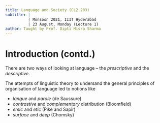 ```yaml
---
title: Language and Society (CL2.203)
subtitle: |
          | Monsoon 2021, IIIT Hyderabad
          | 23 August, Monday (Lecture 1)
author: Taught by Prof. Dipti Misra Sharma
---
```


# Introduction (contd.)
There are two ways of looking at language – the _prescriptive_ and the _descriptive_.  

The attempts of linguistic theory to undersand the general principles of organisation of language led to notions like

* _langue_ and _parole_ (de Saussure)
* _contrastive_ and _complementary_ distribution (Bloomfield)
* _emic_ and _etic_ (Pike and Sapir)
* _surface_ and _deep_ (Chomsky)
